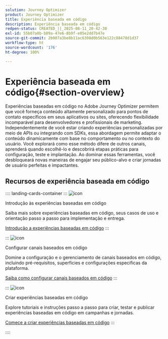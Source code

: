 ```yaml
---
solution: Journey Optimizer
product: Journey Optimizer
title: Experiência baseada em código
description: Experiência baseada em código
redpen-status: CREATED_||_2025-08-11_20-42-30
exl-id: 55b07a0b-b09a-47e6-8b9f-e05e2dd7b47e
source-git-commit: 2b907a3be8b11ac6308d0b563e122c88478d1d37
workflow-type: ht
source-wordcount: '176'
ht-degree: 100%

---
```


# Experiência baseada em código{#section-overview}

Experiências baseadas em código no Adobe Journey Optimizer permitem que você forneça conteúdo altamente personalizado para pontos de contato específicos em seus aplicativos ou sites, oferecendo flexibilidade incomparável para desenvolvedores e profissionais de marketing. Independentemente de você estar criando experiências personalizadas por meio de APIs ou integrando com SDKs, essa abordagem permite adaptar o conteúdo dinamicamente com base no comportamento ou no contexto do usuário. Você explorará como esse método difere de outros canais, aprenderá quando escolhê-lo e descobrirá etapas práticas para configuração, teste e implantação. Ao dominar essas ferramentas, você desbloqueará novas maneiras de engajar seu público-alvo e criar jornadas de usuário perfeitas e impactantes.

## Recursos de experiência baseada em código

:::: landing-cards-container
:::
![icon](https://cdn.experienceleague.adobe.com/icons/book.svg)

Introdução às experiências baseadas em código

Saiba mais sobre experiências baseadas em código, seus casos de uso e orientação passo a passo para implementação e entrega.

[Introdução a experiências baseadas em código](../using/code-based/get-started-code-based.md)
:::

:::
![icon](https://cdn.experienceleague.adobe.com/icons/gear.svg)

Configurar canais baseados em código

Domine a configuração e o gerenciamento de canais baseados em código, incluindo pré-requisitos, superfícies e configurações específicas da plataforma.

[Saiba como configurar canais baseados em código](configure-code-based-channel-landing-page.md)
:::

:::
![icon](https://cdn.experienceleague.adobe.com/icons/circle-play.svg)

Criar experiências baseadas em código

Explore tutoriais e instruções passo a passo para criar, testar e publicar experiências baseadas em código em campanhas e jornadas.

[Comece a criar experiências baseadas em código](create-code-based-experiences-landing-page.md)
:::

::::
